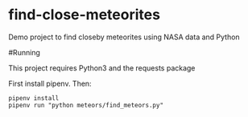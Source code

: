 # find-close-meteorites
Demo project to find closeby meteorites using NASA data and Python

#Running

This project requires Python3 and the requests package

First install pipenv. Then:

```
pipenv install
pipenv run "python meteors/find_meteors.py"
```
